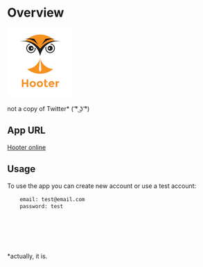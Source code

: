 # Overview
<img src="https://raw.githubusercontent.com/mateuszjanusz/hooter/master/logo.png"/>

not a copy of Twitter* ( ͡° ͜ʖ ͡°)

## App URL
<a href="http://doc.gold.ac.uk/~mjanu001/dnw/hooter">Hooter online</a>

## Usage
To use the app you can create new account or use a test account:
```
    email: test@email.com 
    password: test
```

<br />
<br />
<br />
<br />
<br />
*actually, it is.
